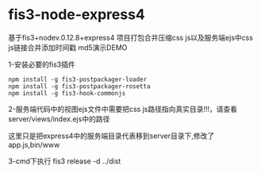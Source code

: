 # fis3-node-express4
基于fis3+nodev.0.12.8+express4 项目打包合并压缩css js以及服务端ejs中css js链接合并添加时间戳 md5演示DEMO

1-安装必要的fis3插件

	npm install -g fis3-postpackager-loader
	npm install -g fis3-postpackager-rosetta
	npm install -g fis3-hook-commonjs

2-服务端代码中的视图ejs文件中需要把css js路径指向真实目录!!!，请查看server/views/index.ejs中的路径

这里只是把express4中的服务端目录代表移到server目录下,修改了app.js,bin/www

3-cmd下执行 fis3 release -d ../dist
